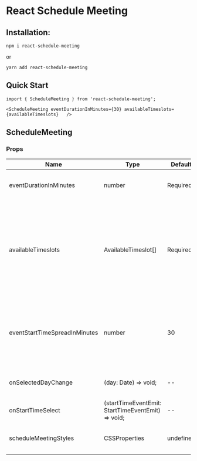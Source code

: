 # React Schedule Meeting

## Installation:

```
npm i react-schedule-meeting
```

or

```
yarn add react-schedule-meeting
```

## Quick Start

```
import { ScheduleMeeting } from 'react-schedule-meeting';

<ScheduleMeeting eventDurationInMinutes={30} availableTimeslots={availableTimeslots}   />

```

## ScheduleMeeting

### Props

| Name                          | Type                                              | Default   | Explanation                                                                                                                                                                                          |
| ----------------------------- | ------------------------------------------------- | --------- | ---------------------------------------------------------------------------------------------------------------------------------------------------------------------------------------------------- |
| eventDurationInMinutes        | number                                            | Required  | The number of minutes each event will be scheduled.                                                                                                                                                  |
| availableTimeslots            | AvailableTimeslot[]                               | Required  | Timeslots of available time that events can be scheduled in. \*Example: If you are available every day from 9am to 5pm, you would pass in an array of AvailableTimeslots with those datetimes so tha |
| eventStartTimeSpreadInMinutes | number                                            | 30        | The length between the next possible event start time. _Example: For 30, an event start time will be available every 30 minutes._                                                                    |
| onSelectedDayChange           | (day: Date) => void;                              | --        | Callback for when the selected day changes on the calendar                                                                                                                                           |
| onStartTimeSelect             | (startTimeEventEmit: StartTimeEventEmit) => void; | --        | Callback for when a start time is clicked                                                                                                                                                            |
| scheduleMeetingStyles         | CSSProperties                                     | undefined | Styles Object for the Schedule Calendar paper container                                                                                                                                              |
